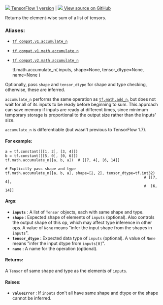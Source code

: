 [ ![](https://tensorflow.google.cn/images/tf_logo_32px.png) TensorFlow 1
version](/versions/r1.15/api_docs/python/tf/math/accumulate_n) |  [
![](https://tensorflow.google.cn/images/GitHub-Mark-32px.png) View source on
GitHub
](https://github.com/tensorflow/tensorflow/blob/r2.0/tensorflow/python/ops/math_ops.py#L3021-L3102)  
  
  
Returns the element-wise sum of a list of tensors.

### Aliases:

  * [`tf.compat.v1.accumulate_n`](/api_docs/python/tf/math/accumulate_n)
  * [`tf.compat.v1.math.accumulate_n`](/api_docs/python/tf/math/accumulate_n)
  * [`tf.compat.v2.math.accumulate_n`](/api_docs/python/tf/math/accumulate_n)

    
    
    tf.math.accumulate_n(
        inputs,
        shape=None,
        tensor_dtype=None,
        name=None
    )
    

Optionally, pass `shape` and `tensor_dtype` for shape and type checking,
otherwise, these are inferred.

`accumulate_n` performs the same operation as
[`tf.math.add_n`](https://tensorflow.google.cn/api_docs/python/tf/math/add_n),
but does not wait for all of its inputs to be ready before beginning to sum.
This approach can save memory if inputs are ready at different times, since
minimum temporary storage is proportional to the output size rather than the
inputs' size.

`accumulate_n` is differentiable (but wasn't previous to TensorFlow 1.7).

#### For example:

    
    
    a = tf.constant([[1, 2], [3, 4]])
    b = tf.constant([[5, 0], [0, 6]])
    tf.math.accumulate_n([a, b, a])  # [[7, 4], [6, 14]]
    
    # Explicitly pass shape and type
    tf.math.accumulate_n([a, b, a], shape=[2, 2], tensor_dtype=tf.int32)
                                                                   # [[7,  4],
                                                                   #  [6, 14]]
    

#### Args:

  * **`inputs`** : A list of `Tensor` objects, each with same shape and type.
  * **`shape`** : Expected shape of elements of `inputs` (optional). Also controls the output shape of this op, which may affect type inference in other ops. A value of `None` means "infer the input shape from the shapes in `inputs`".
  * **`tensor_dtype`** : Expected data type of `inputs` (optional). A value of `None` means "infer the input dtype from `inputs[0]`".
  * **`name`** : A name for the operation (optional).

#### Returns:

A `Tensor` of same shape and type as the elements of `inputs`.

#### Raises:

  * **`ValueError`** : If `inputs` don't all have same shape and dtype or the shape cannot be inferred.

